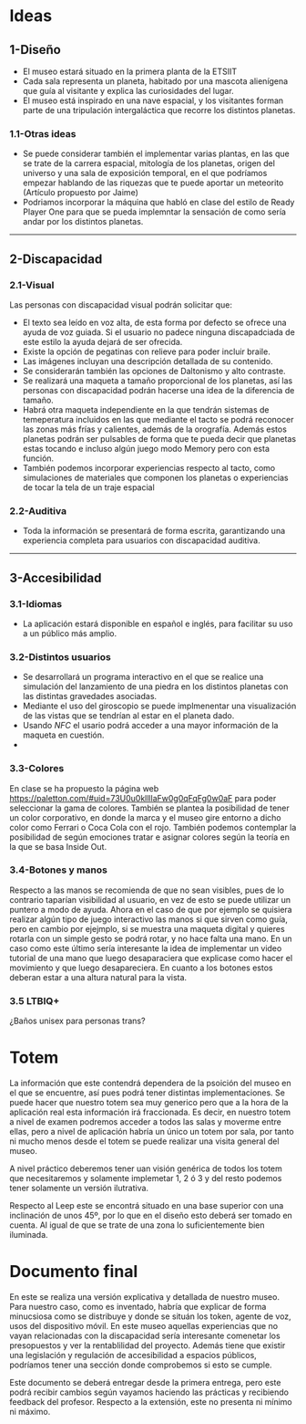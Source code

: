 # Ideas

## 1-Diseño
- El museo estará situado en la primera planta de la ETSIIT
- Cada sala representa un planeta, habitado por una mascota alienígena que guía al visitante y explica las curiosidades del lugar.  
- El museo está inspirado en una nave espacial, y los visitantes forman parte de una tripulación intergaláctica que recorre los distintos planetas.

### 1.1-Otras ideas
- Se puede considerar también el implementar varias plantas, en las que se trate de la carrera espacial, mitología de los planetas, origen del universo y una sala de exposición temporal, en el que podríamos empezar hablando de las riquezas que te puede aportar un meteorito (Artículo propuesto por Jaime)
- Podriamos incorporar la máquina que habló en clase del estilo de Ready Player One para que se pueda implemntar la sensación de como sería andar por los distintos planetas.
---

## 2-Discapacidad

### 2.1-Visual
Las personas con discapacidad visual podrán solicitar que:  
- El texto sea leído en voz alta, de esta forma por defecto se ofrece una ayuda de voz guiada. Si el usuario no padece ninguna discapadciada de este estilo la ayuda dejará de ser ofrecida.
- Existe la opción de pegatinas con relieve para poder incluir braile.
- Las imágenes incluyan una descripción detallada de su contenido.
- Se considerarán también las opciones de Daltonismo y alto contraste.
- Se realizará una maqueta a tamaño proporcional de los planetas, así las personas con discapacidad podrán hacerse una idea de la diferencia de tamaño.
- Habrá otra maqueta independiente en la que tendrán sistemas de temeperatura incluidos en las que mediante el tacto se podrá reconocer las zonas más frías y calientes, además de la orografía. Además estos planetas podrán ser pulsables de forma que te pueda decir que planetas estas tocando e incluso algún juego modo Memory pero con esta función.
- También podemos incorporar experiencias respecto al tacto, como simulaciones de materiales que componen los planetas o experiencias de tocar la tela de un traje espacial
  

### 2.2-Auditiva
- Toda la información se presentará de forma escrita, garantizando una experiencia completa para usuarios con discapacidad auditiva.

---

## 3-Accesibilidad

### 3.1-Idiomas
- La aplicación estará disponible en español e inglés, para facilitar su uso a un público más amplio.

### 3.2-Distintos usuarios
- Se desarrollará un programa interactivo en el que se realice una simulación del lanzamiento de una piedra en los distintos planetas con las distintas gravedades asociadas.
- Mediante el uso del giroscopio se puede implmenentar una visualización de las vistas que se tendrían al estar en el planeta dado.
- Usando *NFC* el usario podrá acceder a una mayor información de la maqueta en cuestión.
- 

### 3.3-Colores
En clase se ha propuesto la página web https://paletton.com/#uid=73U0u0kllllaFw0g0qFqFg0w0aF para poder seleccionar la gama de colores. También se plantea la posibilidad de tener un color corporativo, en donde la marca y el museo gire entorno a dicho color como Ferrari o Coca Cola con el rojo. También podemos contemplar la posibilidad de según emociones tratar e asignar colores según la teoría en la que se basa Inside Out.

### 3.4-Botones y manos
Respecto a las manos se recomienda de que no sean visibles, pues de lo contrario taparían visibilidad al usuario, en vez de esto se puede utilizar un puntero a modo de ayuda. Ahora en el caso de que por ejemplo se quisiera realizar algún tipo de juego interactivo las manos si que sirven como guía, pero en cambio por ejejmplo, si se muestra una maqueta digital y quieres rotarla con un simple gesto se podrá rotar, y no hace falta una mano. En un caso como este último sería interesante la idea de implementar un video tutorial de una mano que luego desaparaciera que explicase como hacer el movimiento y que luego desapareciera.
En cuanto a los botones estos deberan estar a una altura natural para la vista.

### 3.5 LTBIQ+
¿Baños unisex para personas trans?

# Totem
La información que este contendrá dependera de la psoición del museo en el que se encuentre, así pues podrá tener distintas implementaciones. Se puede hacer que nuestro totem sea muy generico pero que a la hora de la aplicación real esta información irá fraccionada. Es decir, en nuestro totem a nivel de examen podremos acceder a todos las salas y moverme entre ellas, pero a nivel de aplicación habría un único un totem por sala, por tanto ni mucho menos desde el totem se puede realizar una visita general del museo.

A nivel práctico deberemos tener uan visión genérica de todos los totem que necesitaremos y solamente implemetar 1, 2 ó 3 y del resto podemos tener solamente un versión ilutrativa.

Respecto al Leep este se encontrá situado en una base superior con una inclinación de unos 45º, por lo que en el diseño esto deberá ser tomado en cuenta. Al igual de que se trate de una zona lo suficientemente bien iluminada.
# Documento final 
En este se realiza una versión explicativa y detallada de nuestro museo. Para nuestro caso, como es inventado, habría que explicar de forma minucsiosa como se distribuye y donde se situán los token, agente de voz, usos del dispositivo móvil. En este museo aquellas experiencias que no vayan relacionadas con la discapacidad sería interesante comenetar los presopuestos y ver la rentablilidad del proyecto. Además tiene que existir una legislación y regulación de accesibilidad a espacios públicos, podríamos tener una sección donde comprobemos si esto se cumple.

Este documento se deberá entregar desde la primera entrega, pero este podrá recibir cambios según vayamos haciendo las prácticas y recibiendo feedback del profesor. Respecto a la extensión, este no presenta ni mínimo ni máximo.
  
  
